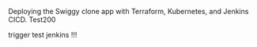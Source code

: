 Deploying the Swiggy clone app with Terraform, Kubernetes, and Jenkins CICD.
Test200

trigger test jenkins !!!




